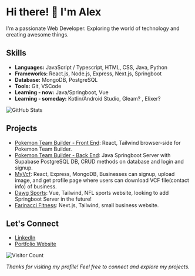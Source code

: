 <!-- Header -->
# Hi there! 👋 I'm Alex

<!-- Introduction -->
I'm a passionate Web Developer. Exploring the world of technology and creating awesome things.

<!-- Skills -->
## Skills
- **Languages:** JavaScript / Typescript, HTML, CSS, Java, Python
- **Frameworks:** React.js, Node.js, Express, Next.js, Springboot
- **Database:** MongoDB, PostgreSQL
- **Tools:** Git, VSCode
- **Learning - now:** Java/Springboot, Vue
- **Learning - someday:** Kotlin/Android Studio, Gleam? , Elixer?

<!-- GitHub Stats -->
![GitHub Stats](https://github-readme-stats.vercel.app/api?username=ACwolf55&show_icons=true&hide=contribs)
  
<!-- Projects -->
## Projects
- [Pokemon Team Builder - Front End](https://github.com/ACwolf55/pkm-team-builder): React, Tailwind browser-side for Pokemon Team Builder.
- [Pokemon Team Builder - Back End](https://github.com/ACwolf55/pkm-team-builder-server): Java Springboot Server with Supabase PostgreSQL DB, CRUD methods on database and login and signup.
- [MyVcf](https://github.com/ACwolf55/farinacci_fitness): React, Express, MongoDB, Businesses can signup, upload image, and get profile page where users can download VCF file(contact info) of business.
- [Dawg Sports](https://github.com/ACwolf55/dawg-sports-vue): Vue, Tailwind, NFL sports website, looking to add Springboot Server in the future!
- [Farinacci Fitness](https://github.com/ACwolf55/farinacci_fitness): Next.js, Tailwind, small business website.


<!-- Social Links -->
## Let's Connect
- [LinkedIn](https://www.linkedin.com/in/alexander-crowe-dev/)
- [Portfolio Website](https://alexcrowe-dev.xyz/)

<!-- Visitor Counter -->
![Visitor Count](https://profile-counter.glitch.me/ACwolf55/count.svg)


<!-- Footer -->
*Thanks for visiting my profile! Feel free to connect and explore my projects.*
